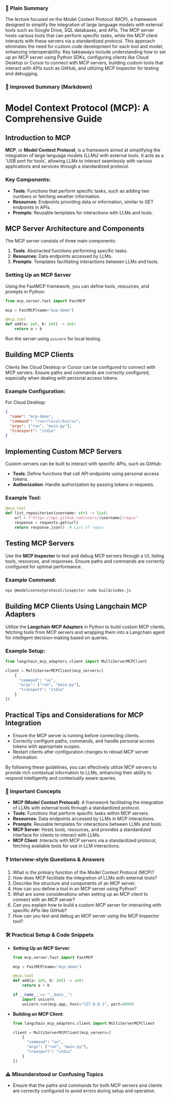  ### 🧾 Plain Summary
The lecture focused on the Model Context Protocol (MCP), a framework designed to simplify the integration of large language models with external tools such as Google Drive, SQL databases, and APIs. The MCP server hosts various tools that can perform specific tasks, while the MCP client interacts with these servers via a standardized protocol. This approach eliminates the need for custom code development for each tool and model, enhancing interoperability. Key takeaways include understanding how to set up an MCP server using Python SDKs, configuring clients like Cloud Desktop or Cursor to connect with MCP servers, building custom tools that interact with APIs such as GitHub, and utilizing MCP Inspector for testing and debugging.

### 📝 Improved Summary (Markdown)
# Model Context Protocol (MCP): A Comprehensive Guide

## Introduction to MCP
**MCP**, or **Model Context Protocol**, is a framework aimed at simplifying the integration of large language models (LLMs) with external tools. It acts as a 'USB port for tools', allowing LLMs to interact seamlessly with various applications and services through a standardized protocol.

### Key Components:
- **Tools**: Functions that perform specific tasks, such as adding two numbers or fetching weather information.
- **Resources**: Endpoints providing data or information, similar to GET endpoints in APIs.
- **Prompts**: Reusable templates for interactions with LLMs and tools.

## MCP Server Architecture and Components
The MCP server consists of three main components:
1. **Tools**: Abstracted functions performing specific tasks.
2. **Resources**: Data endpoints accessed by LLMs.
3. **Prompts**: Templates facilitating interactions between LLMs and tools.

### Setting Up an MCP Server
Using the FastMCP framework, you can define tools, resources, and prompts in Python:
```python
from mcp.server.fast import FastMCP

mcp = FastMCP(name="mcp-demo")

@mcp.tool
def add(a: int, b: int) -> int:
    return a + b
```
Run the server using `uvicorn` for local testing.

## Building MCP Clients
Clients like Cloud Desktop or Cursor can be configured to connect with MCP servers. Ensure paths and commands are correctly configured, especially when dealing with personal access tokens.

### Example Configuration:
For Cloud Desktop:
```json
{
  "name": "mcp-demo",
  "command": "/usr/local/bin/uv",
  "args": ["run", "main.py"],
  "transport": "stdio"
}
```

## Implementing Custom MCP Servers
Custom servers can be built to interact with specific APIs, such as GitHub:
- **Tools**: Define functions that call API endpoints using personal access tokens.
- **Authorization**: Handle authorization by passing tokens in requests.

### Example Tool:
```python
@mcp.tool
def list_repositories(username: str) -> list:
    url = f"https://api.github.com/users/{username}/repos"
    response = requests.get(url)
    return response.json()  # List of repos
```

## Testing MCP Servers
Use the **MCP Inspector** to test and debug MCP servers through a UI, listing tools, resources, and responses. Ensure paths and commands are correctly configured for optimal performance.

### Example Command:
```bash
npx @modelcontextprotocol/inspector node build/index.js
```

## Building MCP Clients Using Langchain MCP Adapters
Utilize the **Langchain MCP Adapters** in Python to build custom MCP clients, fetching tools from MCP servers and wrapping them into a Langchain agent for intelligent decision-making based on queries.

### Example Setup:
```python
from langchain_mcp_adapters.client import MultiServerMCPClient

client = MultiServerMCPClient(mcp_servers=[
    {
      "command": "uv",
      "args": ["run", "main.py"],
      "transport": "stdio"
    }
])
```

## Practical Tips and Considerations for MCP Integration
- Ensure the MCP server is running before connecting clients.
- Correctly configure paths, commands, and handle personal access tokens with appropriate scopes.
- Restart clients after configuration changes to reload MCP server information.

By following these guidelines, you can effectively utilize MCP servers to provide rich contextual information to LLMs, enhancing their ability to respond intelligently and contextually aware queries.

### 🧠 Important Concepts
- **MCP (Model Context Protocol)**: A framework facilitating the integration of LLMs with external tools through a standardized protocol.
- **Tools**: Functions that perform specific tasks within MCP servers.
- **Resources**: Data endpoints accessed by LLMs in MCP interactions.
- **Prompts**: Reusable templates for interactions between LLMs and tools.
- **MCP Server**: Hosts tools, resources, and provides a standardized interface for clients to interact with LLMs.
- **MCP Client**: Interacts with MCP servers via a standardized protocol, fetching available tools for use in LLM interactions.

### ❓ Interview-style Questions & Answers
1. What is the primary function of the Model Context Protocol (MCP)?
2. How does MCP facilitate the integration of LLMs with external tools?
3. Describe the structure and components of an MCP server.
4. How can you define a tool in an MCP server using Python?
5. What are some considerations when setting up an MCP client to connect with an MCP server?
6. Can you explain how to build a custom MCP server for interacting with specific APIs like GitHub?
7. How can you test and debug an MCP server using the MCP Inspector tool?

### 🛠️ Practical Setup & Code Snippets
- **Setting Up an MCP Server**:
  ```python
  from mcp.server.fast import FastMCP

  mcp = FastMCP(name="mcp-demo")

  @mcp.tool
  def add(a: int, b: int) -> int:
      return a + b

  if __name__ == "__main__":
      import uvicorn
      uvicorn.run(mcp.app, host="127.0.0.1", port=8000)
  ```
- **Building an MCP Client**:
  ```python
  from langchain_mcp_adapters.client import MultiServerMCPClient

  client = MultiServerMCPClient(mcp_servers=[
      {
        "command": "uv",
        "args": ["run", "main.py"],
        "transport": "stdio"
      }
  ])
  ```

### ⚠️ Misunderstood or Confusing Topics
- Ensure that the paths and commands for both MCP servers and clients are correctly configured to avoid errors during setup and operation.